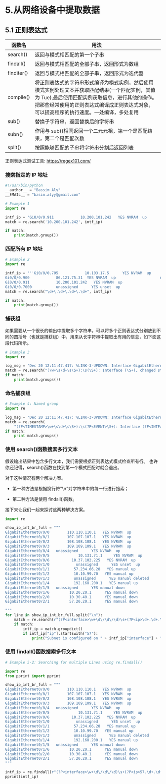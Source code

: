 # 5.从网络设备中提取数据

## 5.1 正则表达式

| 函数名     | 用法                                                                                                                                                                                                                                          |
| ---------- | --------------------------------------------------------------------------------------------------------------------------------------------------------------------------------------------------------------------------------------------- |
| search()   | 返回与模式相匹配的第一个子串                                                                                                                                                                                                                  |
| findall()  | 返回与模式相匹配的全部子串，返回形式为数组                                                                                                                                                                                                    |
| finditer() | 返回与模式相匹配的全部子串，返回形式为迭代器                                                                                                                                                                                                  |
| compile()  | 将正则表达式的字符串形式编译为模式实例，然后使用模式实例处理文本并获取匹配结果(一个匹配实例，其值为 Tue),最后使用匹配实例获取信息，进行其他的操作。把那些经常使用的正则表达式编译成正则表达式对象，可以提高程序的执行速度。一处编译，多处复用 |
| sub()      | 替换子字符串，返回替换后的字符串                                                                                                                                                                                                              |
| subn()     | 作用与 sub()相同返回一个二元元祖，第一个是匹配结果，第二个是匹配次数                                                                                                                                                                          |
| split()    | 按照能够匹配的子串将字符串分割后返回列表                                                                                                                                                                                                      |

正则表达式测试工具: https://regex101.com/

### 搜索指定的 IP 地址

```python
#!/usr/bin/python
__author__ = "Bassim Aly"
__EMAIL__ = "basim.alyy@gmail.com"

# Example 1
import re

intf_ip = 'Gi0/0/0.911            10.200.101.242   YES NVRAM  up                    up'
match = re.search('10.200.101.242', intf_ip)

if match:
    print(match.group())
```

### 匹配所有 IP 地址

```python
# Example 2
import re

intf_ip = '''Gi0/0/0.705            10.103.17.5      YES NVRAM  up                    up
Gi0/0/0.900            86.121.75.31  YES NVRAM  up                    up
Gi0/0/0.911            10.200.101.242   YES NVRAM  up                    up
Gi0/0/0.7000           unassigned      YES unset  up                    up '''
match = re.search("\d+\.\d+\.\d+\.\d+", intf_ip)

if match:
    print(match.group())
```

### 捕获组

如果需要从一个很长的输出中提取多个字符串，可以将多个正则表达式分别放到不同的圆括号（也就是捕获组）中，用来从长字符串中提取出有用的信息，如下面这段代码所示。

```python
# Example 3
import re

log_msg = 'Dec 20 12:11:47.417: %LINK-3-UPDOWN: Interface GigabitEthernet0/0/4, changed state to down'
match = re.search("(\w+\s\d+\s\S+):\s(\S+): Interface (\S+), changed state to (\S+)", log_msg)
if match:
    print(match.groups())
```

### 命名捕获组

```python
# Example 4: Named group
import re

log_msg = 'Dec 20 12:11:47.417: %LINK-3-UPDOWN: Interface GigabitEthernet0/0/4, changed state to down'
match = re.search(
    "(?P<TIMESTAMP>\w+\s\d+\s\S+):\s(?P<EVENT>\S+): Interface (?P<INTF>\S+), changed state to (?P<STATE>\S+)", log_msg)
if match:
    print match.groups()
```

### 使用 search()函数搜索多行文本

假设输出结果中包含多行文本，我们需要根据正则表达式模式检查所有行。
也许你还记得，search()函数在找到第一个模式匹配时就会退出。

对于这种情况有两个解决方案。

- 第一种方法是根据换行符"\n"对字符串中的每一行进行搜索；

- 第二种方法是使用 findall()函数。

接下来让我们一起来探讨这两种解决方案。

```python
import re

show_ip_int_br_full = """
GigabitEthernet0/0/0        110.110.110.1   YES NVRAM  up                    up
GigabitEthernet0/0/1        107.107.107.1   YES NVRAM  up                    up
GigabitEthernet0/0/2        108.108.108.1   YES NVRAM  up                    up
GigabitEthernet0/0/3        109.109.109.1   YES NVRAM  up                    up
GigabitEthernet0/0/4   unassigned      YES NVRAM  up                    up
GigabitEthernet0/0/5             10.131.71.1     YES NVRAM  up                    up
GigabitEthernet0/0/6          10.37.102.225   YES NVRAM  up                    up
GigabitEthernet0/1/0            unassigned      YES unset  up                    up
GigabitEthernet0/1/1           57.234.66.28   YES manual up                    up
GigabitEthernet0/1/2           10.10.99.70   YES manual up                    up
GigabitEthernet0/1/3           unassigned      YES manual deleted               down
GigabitEthernet0/1/4           192.168.200.1   YES manual up                    up
GigabitEthernet0/1/5   unassigned      YES manual down                  down
GigabitEthernet0/1/6         10.20.20.1      YES manual down                  down
GigabitEthernet0/2/0         10.30.40.1      YES manual down                  down
GigabitEthernet0/2/1         57.20.20.1      YES manual down                  down

"""
for line in show_ip_int_br_full.split("\n"):
    match = re.search(r"(?P<interface>\w+\d\/\d\/\d)\s+(?P<ip>\d+.\d+.\d+.\d+)", line)
    if match:
        intf_ip = match.groupdict()
        if intf_ip["ip"].startswith("57"):
            print("Subnet is configured on " + intf_ip["interface"] + " and ip is " + intf_ip["ip"])
```

### 使用 findall()函数搜索多行文本

```python
# Example 5-2: Searching for multiple Lines using re.findall()

import re
from pprint import pprint

show_ip_int_br_full = """
GigabitEthernet0/0/0        110.110.110.1   YES NVRAM  up                    up
GigabitEthernet0/0/1        107.107.107.1   YES NVRAM  up                    up
GigabitEthernet0/0/2        108.108.108.1   YES NVRAM  up                    up
GigabitEthernet0/0/3        109.109.109.1   YES NVRAM  up                    up
GigabitEthernet0/0/4   unassigned      YES NVRAM  up                    up
GigabitEthernet0/0/5             10.131.71.1     YES NVRAM  up                    up
GigabitEthernet0/0/6          10.37.102.225   YES NVRAM  up                    up
GigabitEthernet0/1/0            unassigned      YES unset  up                    up
GigabitEthernet0/1/1           57.234.66.28   YES manual up                    up
GigabitEthernet0/1/2           10.10.99.70   YES manual up                    up
GigabitEthernet0/1/3           unassigned      YES manual deleted               down
GigabitEthernet0/1/4           192.168.200.1   YES manual up                    up
GigabitEthernet0/1/5   unassigned      YES manual down                  down
GigabitEthernet0/1/6         10.20.20.1      YES manual down                  down
GigabitEthernet0/2/0         10.30.40.1      YES manual down                  down
GigabitEthernet0/2/1         57.20.20.1      YES manual down                  down
"""

intf_ip = re.findall(r"(?P<interface>\w+\d\/\d\/\d)\s+(?P<ip>57.\d+.\d+.\d+)", show_ip_int_br_full)
pprint(intf_ip)
```
